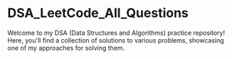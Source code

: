 # DSA_LeetCode_All_Questions
Welcome to my DSA (Data Structures and Algorithms) practice repository! Here, you'll find a collection of solutions to various problems, showcasing one of my approaches for solving them.
